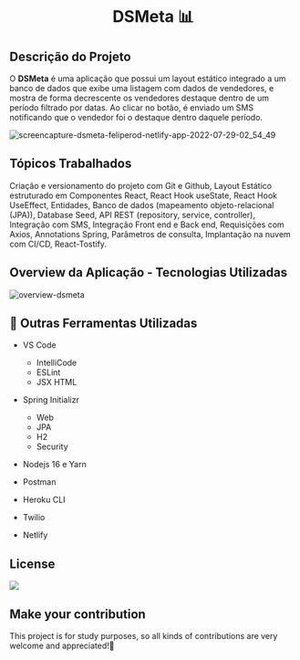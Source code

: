 <h1 align="center"> DSMeta 📊 </h1>

## Descrição do Projeto

O <strong>DSMeta</strong> é uma aplicação que possui um layout estático integrado a um banco de dados que exibe uma listagem com dados de vendedores, e mostra de forma decrescente os vendedores destaque dentro de um período filtrado por datas. Ao clicar no botão, é enviado um SMS notificando que o vendedor foi o destaque dentro daquele período.

![screencapture-dsmeta-feliperod-netlify-app-2022-07-29-02_54_49](https://user-images.githubusercontent.com/105990622/181692511-ac8b5877-06cb-4ba3-b5e4-db948d257e0c.png)


## Tópicos Trabalhados

Criação e versionamento do projeto com Git e Github, Layout Estático estruturado em Componentes React, React Hook useState, React Hook UseEffect, Entidades, Banco de dados (mapeamento objeto-relacional (JPA)), Database Seed, API REST (repository, service, controller), Integração com SMS, Integração Front end e Back end, Requisições com Axios, Annotations Spring, Parâmetros de consulta, Implantação na nuvem com CI/CD, React-Tostify.

## Overview da Aplicação - Tecnologias Utilizadas

![overview-dsmeta](https://user-images.githubusercontent.com/105990622/179566138-a4625c2b-d69b-4572-9005-4d8a0e3d844b.png)


## 🔨 Outras Ferramentas Utilizadas 

- VS Code
    - IntelliCode
    - ESLint
    - JSX HTML
    
- Spring Initializr
    - Web
    - JPA
    - H2
    - Security
    
- Nodejs 16 e Yarn
- Postman
- Heroku CLI
- Twilio
- Netlify

## License

<a href = "https://github.com/felipe-rodsilva/dsmeta/blob/main/License.md">
<img src = "https://img.shields.io/github/license/felipe-rodsilva/dsmeta" />
</a>


## Make your contribution

<p>This project is for study purposes, so all kinds of contributions are very welcome and appreciated!🤝</p>

